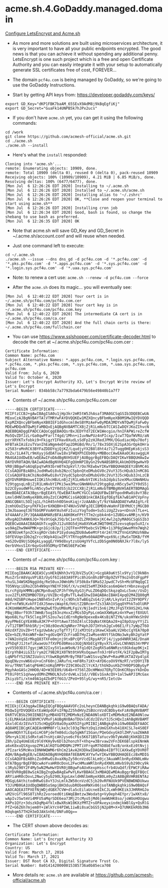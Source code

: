 # acme.sh.4.GoDaddy.managed.domain

[Configure LetsEncrypt and Acme.sh](https://github.com/acmesh-official/acme.sh)

- As more and more solutions are built using microservices architecture, it is very important to have all your public endpoints encrypted. The good news is that you can achieve it without spending any additional penny. LetsEncrypt is one such project which is a free and open Certificate Authority and you can easily integrate it with your setup to automatically generate SSL certificates free of cost, FOREVER…

- The domain `pcf4u.com` is being managed by GoDaddy, so we're going to use the GoDaddy Instructions.

- Start by getting API keys from: https://developer.godaddy.com/keys/

```
export GD_Key="dKP1FBK7baAM_65SEvX9AdM8j9kBqEgfiKj"
export GD_Secret="GuaFk14UNPB5k7hJPx2ucs"
```

- If you don't have `acme.sh` yet, you can get it using the following commands:

```
cd /work
git clone https://github.com/acmesh-official/acme.sh.git
cd ./acme.sh
./acme.sh --install
```
- Here's what the `install` responded:

```
Cloning into 'acme.sh'...
remote: Enumerating objects: 10909, done.
remote: Total 10909 (delta 0), reused 0 (delta 0), pack-reused 10909
Receiving objects: 100% (10909/10909), 4.21 MiB | 6.85 MiB/s, done.
Resolving deltas: 100% (6477/6477), done.
[Mon Jul  6 12:26:26 EDT 2020] Installing to ~/.acme.sh
[Mon Jul  6 12:26:26 EDT 2020] Installed to ~/.acme.sh/acme.sh
[Mon Jul  6 12:26:26 EDT 2020] Installing alias to '~/.zshrc'
[Mon Jul  6 12:26:26 EDT 2020] OK, **Close and reopen your terminal to start using acme.sh**
[Mon Jul  6 12:26:26 EDT 2020] Installing cron job
[Mon Jul  6 12:26:34 EDT 2020] Good, bash is found, so change the shebang to use bash as preferred.
[Mon Jul  6 12:26:35 EDT 2020] OK
```

- Note that acme.sh will save GD_Key and GD_Secret in ~/.acme.sh/account.conf and will reuse when needed.

- Just one command left to execute:

```
cd ~/.acme.sh
./acme.sh --issue --dns dns_gd -d pcf4u.com -d '*.pcf4u.com' -d '*.pks.pcf4u.com' -d '*.apps.pcf4u.com' -d '*.sys.pcf4u.com' -d '*.login.sys.pcf4u.com' -d '*.uaa.sys.pcf4u.com'
```

- Note: to renew a cert use: `acme.sh --renew -d pcf4u.com --force`

- After the `acme.sh` does its magic... you will eventually see:

```
[Mon Jul  6 12:40:22 EDT 2020] Your cert is in  ~/.acme.sh/pcf4u.com/pcf4u.com.cer 
[Mon Jul  6 12:40:22 EDT 2020] Your cert key is in  ~/.acme.sh/pcf4u.com/pcf4u.com.key 
[Mon Jul  6 12:40:22 EDT 2020] The intermediate CA cert is in  ~/.acme.sh/pcf4u.com/ca.cer 
[Mon Jul  6 12:40:22 EDT 2020] And the full chain certs is there:  ~/.acme.sh/pcf4u.com/fullchain.cer 
```

- You can use https://www.sslshopper.com/certificate-decoder.html to decode the cert at ~/.acme.sh/pcf4u.com/pcf4u.com.cer :

```
Certificate Information:
Common Name: pcf4u.com
Subject Alternative Names: *.apps.pcf4u.com, *.login.sys.pcf4u.com, *.pcf4u.com, *.pks.pcf4u.com, *.sys.pcf4u.com, *.uaa.sys.pcf4u.com, pcf4u.com
Valid From: July 6, 2020
Valid To: October 4, 2020
Issuer: Let's Encrypt Authority X3, Let's Encrypt Write review of Let's Encrypt
Serial Number: 034bb58c7a7792bda6479b56e49840b1a7f7
```

- Contents of ~/.acme.sh/pcf4u.com/pcf4u.com.cer 

```
-----BEGIN CERTIFICATE-----
MIIFtzCCBJ+gAwIBAgISA0u1jHp3kr2mR5tW5JhAsaf3MA0GCSqGSIb3DQEBCwUA
MEoxCzAJBgNVBAYTAlVTMRYwFAYDVQQKEw1MZXQncyBFbmNyeXB0MSMwIQYDVQQD
ExpMZXQncyBFbmNyeXB0IEF1dGhvcml0eSBYMzAeFw0yMDA3MDYxNTQwMjFaFw0y
MDEwMDQxNTQwMjFaMBQxEjAQBgNVBAMTCXBjZjR1LmNvbTCCASIwDQYJKoZIhvcN
AQEBBQADggEPADCCAQoCggEBAOQsrBxJEDYYd72ECW1Wecgio/hnIFAPWireZcfW
Mo5QvZDfJzLrGa0qwPFarlT4gd/1Mhn+iIuvNwPUz4nPIcxp/IcwT7QafWVRU/aN
pzrXRYKTxfobki9+FkigzYIFHav0XudLsSdFp2zHJRedJPMX/DGudiacHQu70ofj
HFBTakIAiEzuTVanIhEaNgm4eDfap2DRGBd/Rn/1/78x3SOXjE2SpA3GrOpkOHra
x2583roMnRC63BYFaZDDDYqjQjKZ/LqudjyYX2B8l8ht4z7i2Tuqg0HEpKs6jsS3
OcZv/1LA47Lr9mXyyjGdDATuw18v1FWQXPhIEb00y+MBBocCAwEAAaOCAsswggLH
MA4GA1UdDwEB/wQEAwIFoDAdBgNVHSUEFjAUBggrBgEFBQcDAQYIKwYBBQUHAwIw
DAYDVR0TAQH/BAIwADAdBgNVHQ4EFgQUmNPIByGn29vNABSBR9LAkUmDO9gwHwYD
VR0jBBgwFoAUqEpqYwR93brm0Tm3pkVl7/Oo7KEwbwYIKwYBBQUHAQEEYzBhMC4G
CCsGAQUFBzABhiJodHRwOi8vb2NzcC5pbnQteDMubGV0c2VuY3J5cHQub3JnMC8G
CCsGAQUFBzAChiNodHRwOi8vY2VydC5pbnQteDMubGV0c2VuY3J5cHQub3JnLzCB
gQYDVR0RBHoweIIQKi5hcHBzLnBjZjR1LmNvbYIVKi5sb2dpbi5zeXMucGNmNHUu
Y29tggsqLnBjZjR1LmNvbYIPKi5wa3MucGNmNHUuY29tgg8qLnN5cy5wY2Y0dS5j
b22CEyoudWFhLnN5cy5wY2Y0dS5jb22CCXBjZjR1LmNvbTBMBgNVHSAERTBDMAgG
BmeBDAECATA3BgsrBgEEAYLfEwEBATAoMCYGCCsGAQUFBwIBFhpodHRwOi8vY3Bz
LmxldHNlbmNyeXB0Lm9yZzCCAQMGCisGAQQB1nkCBAIEgfQEgfEA7wB1APCVpFny
ANGCQBAtL5OIjq1L/h1H45nh0DSmsKiqjrJzAAABcyT/9zYAAAQDAEYwRAIgYLrE
2cmhUOoI5g+yFKFkIer6XNQBH+874NUvSVNFgJECIBMD8vWaHnFIBYMdCtjMGCB0
13mJbaaeqt36T6bGMFVoAHYAsh4FzIuizYogTodm+Su5iiUgZ2va+nDnsklTLe+L
kF4AAAFzJP/3QAAABAMARzBFAiA8K0KeFPttT7m2cpbk4n6+1ZUBGxvAMRjn/KV9
xRvgAQIhANK6JQ+76s9tGqkJ5Q/bC1erOZLZRKOHUxjKC4wl2q3yMA0GCSqGSIb3
DQEBCwUAA4IBAQAGhTcxgQhJ12uX8G5djHa8XVKwK3WQT0HEZ5zevsq6qo5uXI/x
ws9AqZhw9W4PMK+gn1Gjc8Jp/1j2QTFm+PPPbebcSVIM6+1i3P8gSWweMYm7Wqh2
idK9EUeKfpnZCksgROrcb8cP1EydsmqZDU8dw6eMtFt4r24lYKZfVnGXSMdzhN8w
S0fEVUqn1Db2qZrcc9Opk4QiwZPlYTRYog6Mx60AAEMPuqx69LcjRwSxTDKB/fYM
+mS2OvQ9UjSQ6gkLyaggE/YH9d8xytzsUoHgYVfcLzDbSgm0N0bNXJkr7l8x/lyS
OerbVHxsS1Xr6qvGs695DMqrDTWGS6EPaCWe
-----END CERTIFICATE-----
```

- Contents of ~/.acme.sh/pcf4u.com/pcf4u.com.key :

```
-----BEGIN RSA PRIVATE KEY-----
MIIEogIBAAKCAQEA5CysHEkQNhh3vYQJbVZ5yCKj+GcgUA9aKt5lx9YyjlC9kN8n
MusZrSrA8VquVPiB3/UyGf6Ii683A9TPic8hzGn8hzBPtBp9ZVFT9o2nOtdFgpPF
+huSL34WSKDNggUdq/Re50uxJ0WnbMclF50k8xf8Ma52JpwdC7vSh+McUFNqQgCI
TO5NVqciERo2Cbh4N9qnYNEYF39Gf/X/vzHdI5eMTZKkDcas6mQ4etrHbnzeugyd
ELrcFgVpkMMNiqNCMpn8uq52PJhfYHyXyG3jPuLZO6qDQcSkqzqOxLc5xm//UsDj
suv2ZfLKMZ0MBO7DXy/UVZBc+EgRvTTL4wEGhwIDAQABAoIBAHI4pqO2M4ZQ80gM
m8d/HZGBPcHwpe1N8h45nIvP/xjc9DhcbTwBEqZsG4/2jAR/LkyVatI2Z9Y9DPY/
BvF+nfW9LKvkFFIdXJ5meviWapt6/hHitZ2BRcm+fZs33Ah1VSgqOYPhkToOlURP
4JKUmNWUMSwRoJWtWqDwEfDyUM8oMLFgiV/NjIedYi5n6j2MzJFq5TX9XS2H1/HA
PBqj8Borf93h73WmB/5ogI63nzHxxZzMGs5DyPpLcmGmXXW6pKz4nYPwejf8XUUl
Wpo68LYu/Tk5ClegJPlS2ou7wiCdErnRgNe9pexeBx4KsBiNTZYN/ukoHYWxSh9V
8yyPMeECgYEA9BuA3K7P+FOYtAwo735UZ4lsCIQqNatXKQAa28+qI8pOzpyYYjZi
/vT12TBMT6hb5R/j+C98z8OevNJgNRer7P4phJD7IHYok2gCv06E1/Fi7yWpZT6O
H4zdXf2UvZ0+tfxgzUwbAcyzTgfY7jfJjxM3tGty1KewCkbaALV2HbcCgYEA70p0
QZe+bZE/R4sWNf+Am7+gdGvQHYZcFra8D7HyZ1wMsenNVtfSkONo3wkyBh2gYatP
+7AN2oVqSErMkgQ83TXFe0mjnj9txBPcQP7lcIRpyAP2Fj4/jypd4NRR3AE/DnaH
1PhDqFJ1JtefiKwaeUo7fXVPEd0Rmso3GQjNXbECgYByvX7LvGvLCNhNQS34rMPV
yvV5503D3l7gycjWK32Ixy5V1auW9oN/3fq1dQtZogRX5a6NWRzst8Gkdap9KjxI
8IrpYhB4iLG33/rym2C79B2R1X0TNt0tHVRsOqawnfn9Jr0FotFK/kIF2pBwIM7g
LqNPbfYS2SNZIUaVcLYtbwKBgHVMrByTRBf1wW1SsvqZWvP+RauMRiKTAIVp4lpX
QpqENvznvW66sU+xCnF60njJARufnL+mF8Rs7iKt+AYD6coOV9YNzRT/xtD9Y1TB
Hru/TRNtTa6tqP6HKCnUKqSMP9rZI9C0OoZClYcK3/thUkDusKbZYH9DPSQByGyP
MgyhAoGASc2HHO0/4D+W3EE09/U64b+V756lZOcHMWoU7ERyTCOnKCRbpsYkDnDo
Pt0iF0tS1qVwwydOMnZMNOLNJu5rdvWLv21d//VBEv1GxAcQV+1al5wAPJ1McGax
ZkiyzbTi/xtm49A1g4ZbdPIf6G3/ZPeU+95lyG/wy+nR5/IetcU=
-----END RSA PRIVATE KEY-----
```

- Contents of ~/.acme.sh/pcf4u.com/ca.cer  :

```
-----BEGIN CERTIFICATE-----
MIIEkjCCA3qgAwIBAgIQCgFBQgAAAVOFc2oLheynCDANBgkqhkiG9w0BAQsFADA/
MSQwIgYDVQQKExtEaWdpdGFsIFNpZ25hdHVyZSBUcnVzdCBDby4xFzAVBgNVBAMT
DkRTVCBSb290IENBIFgzMB4XDTE2MDMxNzE2NDA0NloXDTIxMDMxNzE2NDA0Nlow
SjELMAkGA1UEBhMCVVMxFjAUBgNVBAoTDUxldCdzIEVuY3J5cHQxIzAhBgNVBAMT
GkxldCdzIEVuY3J5cHQgQXV0aG9yaXR5IFgzMIIBIjANBgkqhkiG9w0BAQEFAAOC
AQ8AMIIBCgKCAQEAnNMM8FrlLke3cl03g7NoYzDq1zUmGSXhvb418XCSL7e4S0EF
q6meNQhY7LEqxGiHC6PjdeTm86dicbp5gWAf15Gan/PQeGdxyGkOlZHP/uaZ6WA8
SMx+yk13EiSdRxta67nsHjcAHJyse6cF6s5K671B5TaYucv9bTyWaN8jKkKQDIZ0
Z8h/pZq4UmEUEz9l6YKHy9v6Dlb2honzhT+Xhq+w3Brvaw2VFn3EK6BlspkENnWA
a6xK8xuQSXgvopZPKiAlKQTGdMDQMc2PMTiVFrqoM7hD8bEfwzB/onkxEz0tNvjj
/PIzark5McWvxI0NHWQWM6r6hCm21AvA2H3DkwIDAQABo4IBfTCCAXkwEgYDVR0T
AQH/BAgwBgEB/wIBADAOBgNVHQ8BAf8EBAMCAYYwfwYIKwYBBQUHAQEEczBxMDIG
CCsGAQUFBzABhiZodHRwOi8vaXNyZy50cnVzdGlkLm9jc3AuaWRlbnRydXN0LmNv
bTA7BggrBgEFBQcwAoYvaHR0cDovL2FwcHMuaWRlbnRydXN0LmNvbS9yb290cy9k
c3Ryb290Y2F4My5wN2MwHwYDVR0jBBgwFoAUxKexpHsscfrb4UuQdf/EFWCFiRAw
VAYDVR0gBE0wSzAIBgZngQwBAgEwPwYLKwYBBAGC3xMBAQEwMDAuBggrBgEFBQcC
ARYiaHR0cDovL2Nwcy5yb290LXgxLmxldHNlbmNyeXB0Lm9yZzA8BgNVHR8ENTAz
MDGgL6AthitodHRwOi8vY3JsLmlkZW50cnVzdC5jb20vRFNUUk9PVENBWDNDUkwu
Y3JsMB0GA1UdDgQWBBSoSmpjBH3duubRObemRWXv86jsoTANBgkqhkiG9w0BAQsF
AAOCAQEA3TPXEfNjWDjdGBX7CVW+dla5cEilaUcne8IkCJLxWh9KEik3JHRRHGJo
uM2VcGfl96S8TihRzZvoroed6ti6WqEBmtzw3Wodatg+VyOeph4EYpr/1wXKtx8/
wApIvJSwtmVi4MFU5aMqrSDE6ea73Mj2tcMyo5jMd6jmeWUHK8so/joWUoHOUgwu
X4Po1QYz+3dszkDqMp4fklxBwXRsW10KXzPMTZ+sOPAveyxindmjkW8lGy+QsRlG
PfZ+G6Z6h7mjem0Y+iWlkYcV4PIWL1iwBi8saCbGS5jN2p8M+X+Q7UNKEkROb3N6
KOqkqm57TH2H3eDJAkSnh6/DNFu0Qg==
-----END CERTIFICATE-----
```

- The CERT shown above decodes as:

```
Certificate Information:
Common Name: Let's Encrypt Authority X3
Organization: Let's Encrypt
Country: US
Valid From: March 17, 2016
Valid To: March 17, 2021
Issuer: DST Root CA X3, Digital Signature Trust Co.
Serial Number: 0a0141420000015385736a0b85eca708
```

- More details re: `acme.sh` are available at https://github.com/acmesh-official/acme.sh




